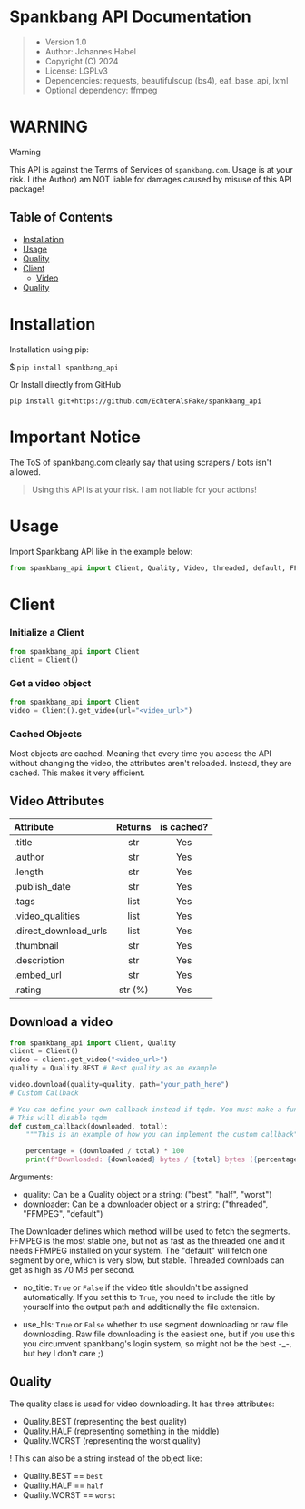 # Spankbang API Documentation

> - Version 1.0
> - Author: Johannes Habel
> - Copyright (C) 2024
> - License: LGPLv3
> - Dependencies: requests, beautifulsoup (bs4), eaf_base_api, lxml
> - Optional dependency: ffmpeg

# WARNING
> [!WARNING]
> This API is against the Terms of Services of `spankbang.com`. Usage is at your risk.
> I (the Author) am NOT liable for damages caused by misuse of this API package!


## Table of Contents

- [Installation](#installation)
- [Usage](#usage)
- [Quality](#quality)
- [Client](#client)
  - [Video](#video-attributes)
- [Quality](#quality)

# Installation

Installation using pip:

$ `pip install spankbang_api`

Or Install directly from GitHub

`pip install git+https://github.com/EchterAlsFake/spankbang_api`

# Important Notice
The ToS of spankbang.com clearly say that using scrapers / bots isn't allowed.
> Using this API is at your risk. I am not liable for your actions!


# Usage

Import Spankbang API like in the example below:

```python
from spankbang_api import Client, Quality, Video, threaded, default, FFMPEG
```

# Client
### Initialize a Client

```python
from spankbang_api import Client
client = Client()
```

### Get a video object

```python
from spankbang_api import Client
video = Client().get_video(url="<video_url>")
```

### Cached Objects

Most objects are cached. Meaning that every time you access the API without changing the video, the attributes
aren't reloaded. Instead, they are cached. This makes it very efficient. 

## Video Attributes

| Attribute             | Returns  | is cached? |
|:----------------------|:--------:|:----------:|
| .title                |   str    |    Yes     |
| .author               |   str    |    Yes     |
| .length               |   str    |    Yes     |
| .publish_date         |   str    |    Yes     |
| .tags                 |   list   |    Yes     |
| .video_qualities      |   list   |    Yes     |
| .direct_download_urls |   list   |    Yes     |
| .thumbnail            |   str    |    Yes     |
| .description          |   str    |    Yes     |
| .embed_url            |   str    |    Yes     | 
| .rating               | str (%)  |    Yes     |

## Download a video


```python
from spankbang_api import Client, Quality
client = Client()
video = client.get_video("<video_url>")
quality = Quality.BEST # Best quality as an example

video.download(quality=quality, path="your_path_here")
# Custom Callback

# You can define your own callback instead if tqdm. You must make a function that takes pos and total as arguments.
# This will disable tqdm
def custom_callback(downloaded, total):
    """This is an example of how you can implement the custom callback"""

    percentage = (downloaded / total) * 100
    print(f"Downloaded: {downloaded} bytes / {total} bytes ({percentage:.2f}%)")
```

Arguments:

- quality: Can be a Quality object or a string: ("best", "half", "worst")
- downloader: Can be a downloader object or a string: ("threaded", "FFMPEG", "default")

The Downloader defines which method will be used to fetch the segments. FFMPEG is the most stable one, but not as fast
as the threaded one and it needs FFMPEG installed on your system. The "default" will fetch one segment by one, which is
very slow, but stable. Threaded downloads can get as high as 70 MB per second.

- no_title: `True` or `False` if the video title shouldn't be assigned automatically. If you set this to `True`, you need
to include the title by yourself into the output path and additionally the file extension.

- use_hls: `True` or `False` whether to use segment downloading or raw file downloading. Raw file downloading is the easiest one,
but if you use this you circumvent spankbang's login system, so might not be the best -_-, but hey I don't care ;) 

  
## Quality

The quality class is used for video downloading. It has three attributes:

- Quality.BEST (representing the best quality)
- Quality.HALF (representing something in the middle)
- Quality.WORST (representing the worst quality)

! This can also be a string instead of the object like:

- Quality.BEST == `best`
- Quality.HALF == `half`
- Quality.WORST == `worst`

